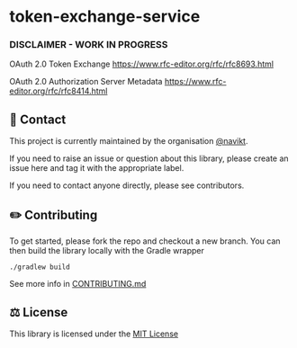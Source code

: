 # token-exchange-service

### DISCLAIMER - WORK IN PROGRESS

OAuth 2.0 Token Exchange
https://www.rfc-editor.org/rfc/rfc8693.html

OAuth 2.0 Authorization Server Metadata
https://www.rfc-editor.org/rfc/rfc8414.html

## 👥 Contact

This project is currently maintained by the organisation [@navikt](https://github.com/navikt).

If you need to raise an issue or question about this library, please create an issue here and tag it with the appropriate label.

If you need to contact anyone directly, please see contributors.

## ✏️ Contributing

To get started, please fork the repo and checkout a new branch. You can then build the library locally with the Gradle wrapper

```shell script
./gradlew build
```

See more info in [CONTRIBUTING.md](CONTRIBUTING.md)

## ⚖️ License
This library is licensed under the [MIT License](LICENSE)
